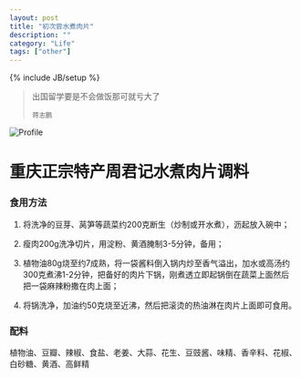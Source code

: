 ```yaml
---
layout: post
title: "初次尝水煮肉片"
description: ""
category: "Life"
tags: ["other"]
---
```


{% include JB/setup %}

<blockquote>
	<p>出国留学要是不会做饭那可就亏大了</p>
	<small>蒋志鹏</small>
</blockquote>

![Profile](http://images.3158.cn/data/attachment/sichuan/article/2013/04/17/ed0d5bc1fb9eac2bb1571f72e74d1186.jpg)

# 重庆正宗特产周君记水煮肉片调料

### 食用方法

1. 将洗净的豆芽、莴笋等蔬菜约200克断生（炒制或开水煮），沥起放入碗中；

2. 瘦肉200g洗净切片，用淀粉、黄酒腌制3-5分钟，备用；

3. 植物油80g烧至约7成熟，将一袋酱料倒入锅内炒至香气溢出，加水或高汤约300克煮沸1-2分钟，把备好的肉片下锅，刚煮透立即起锅倒在蔬菜上面然后把一袋麻辣粉撒在肉上面；

4. 将锅洗净，加油约50克烧至近沸，然后把滚烫的热油淋在肉片上面即可食用。

### 配料

植物油、豆瓣、辣椒、食盐、老姜、大蒜、花生、豆豉酱、味精、香辛料、花椒、白砂糖、黄酒、高鲜精
